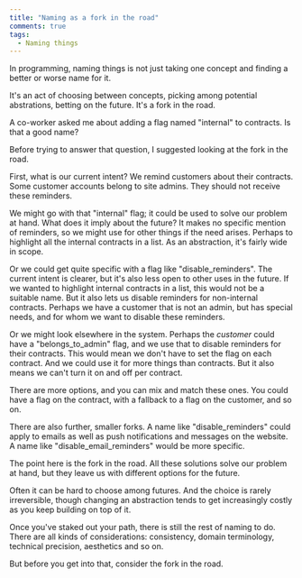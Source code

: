 ```yaml
---
title: "Naming as a fork in the road"
comments: true
tags:
  - Naming things
---
```


In programming, naming things is not just taking one concept and finding a better or worse name for it.

It's an act of choosing between concepts, picking among potential abstrations, betting on the future. It's a fork in the road.

A co-worker asked me about adding a flag named "internal" to contracts. Is that a good name?

Before trying to answer that question, I suggested looking at the fork in the road.

First, what is our current intent? We remind customers about their contracts. Some customer accounts belong to site admins. They should not receive these reminders.

We might go with that "internal" flag; it could be used to solve our problem at hand. What does it imply about the future? It makes no specific mention of reminders, so we might use for other things if the need arises. Perhaps to highlight all the internal contracts in a list. As an abstraction, it's fairly wide in scope.

Or we could get quite specific with a flag like "disable_reminders". The current intent is clearer, but it's also less open to other uses in the future. If we wanted to highlight internal contracts in a list, this would not be a suitable name. But it also lets us disable reminders for non-internal contracts. Perhaps we have a customer that is not an admin, but has special needs, and for whom we want to disable these reminders.

Or we might look elsewhere in the system. Perhaps the *customer* could have a "belongs_to_admin" flag, and we use that to disable reminders for their contracts. This would mean we don't have to set the flag on each contract. And we could use it for more things than contracts. But it also means we can't turn it on and off per contract.

There are more options, and you can mix and match these ones. You could have a flag on the contract, with a fallback to a flag on the customer, and so on.

There are also further, smaller forks. A name like "disable_reminders" could apply to emails as well as push notifications and messages on the website. A name like "disable_email_reminders" would be more specific.

The point here is the fork in the road. All these solutions solve our problem at hand, but they leave us with different options for the future.

Often it can be hard to choose among futures. And the choice is rarely irreversible, though changing an abstraction tends to get increasingly costly as you keep building on top of it.

Once you've staked out your path, there is still the rest of naming to do. There are all kinds of considerations: consistency, domain terminology, technical precision, aesthetics and so on.

But before you get into that, consider the fork in the road.
